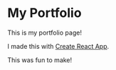# My Portfolio

This is my portfolio page!

I made this with [Create React App](https://github.com/facebook/create-react-app).

This was fun to make!

